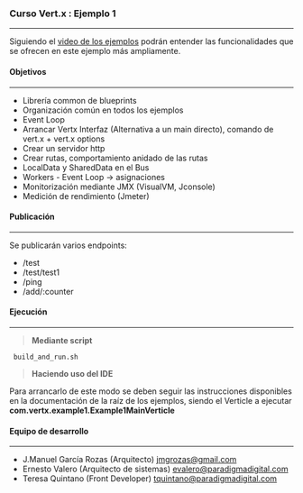 ### **Curso Vert.x : Ejemplo 1**
--------
Siguiendo el [video de los ejemplos](https://www.youtube.com/watch?v=pVsmdwgaUWE) podrán entender las funcionalidades que se ofrecen en este ejemplo más ampliamente. 


#### **Objetivos**
--------
- Librería common de blueprints
- Organización común en todos los ejemplos
- Event Loop
- Arrancar Vertx Interfaz (Alternativa a un main directo), comando de vert.x + vert.x options
- Crear un servidor http
- Crear rutas, comportamiento anidado de las rutas
- LocalData y SharedData en el Bus
- Workers - Event Loop -> asignaciones
- Monitorización mediante JMX (VisualVM, Jconsole)
- Medición de rendimiento (Jmeter)


#### **Publicación**
--------
Se publicarán varios endpoints:

- /test
- /test/test1
- /ping
- /add/:counter 

#### **Ejecución**
--------

>**Mediante script**

```
 build_and_run.sh
```

>**Haciendo uso del IDE**

Para arrancarlo de este modo se deben seguir las instrucciones disponibles en la documentación de la raíz de los ejemplos, siendo el Verticle a ejecutar **com.vertx.example1.Example1MainVerticle**

#### **Equipo de desarrollo** 
--------

 - J.Manuel García Rozas (Arquitecto) jmgrozas@gmail.com 
 - Ernesto Valero (Arquitecto de sistemas) evalero@paradigmadigital.com
 - Teresa Quintano (Front Developer) tquintano@paradigmadigital.com

